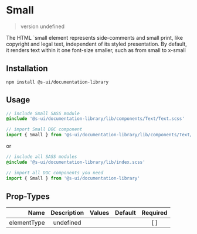 # Small
> version undefined

The HTML `small element represents side-comments and small print, like copyright and legal text, independent of its styled presentation. By default, it renders text within it one font-size smaller, such as from small to x-small

## Installation
`npm install @s-ui/documentation-library`

## Usage
```scss
// include Small SASS module
@include '@s-ui/documentation-library/lib/components/Text/Text.scss'
```

```js
// import Small DOC component
import { Small } from '@s-ui/documentation-library/lib/components/Text/Text.js'
```

or

```scss
// include all SASS modules
@include '@s-ui/documentation-library/lib/index.scss'
```

```js
// import all DOC components you need
import { Small } from '@s-ui/documentation-library'
```

## Prop-Types

| Name | Description | Values  | Default | Required |
| ---: |:---:| ---:| ---: |:---: |
| elementType | undefined | | |  [ ]  |
